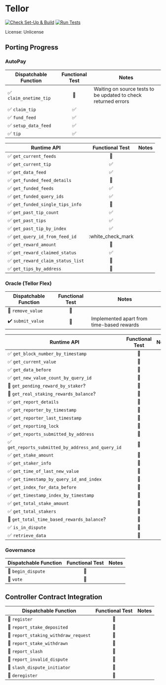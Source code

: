 # Tellor

[![Check Set-Up & Build](https://github.com/evilrobot-01/substrate-pallets/actions/workflows/check.yml/badge.svg?branch=tellor)](https://github.com/evilrobot-01/substrate-pallets/actions/workflows/check.yml)
[![Run Tests](https://github.com/evilrobot-01/substrate-pallets/actions/workflows/test.yml/badge.svg?branch=tellor)](https://github.com/evilrobot-01/substrate-pallets/actions/workflows/test.yml)

License: Unlicense

## Porting Progress

### AutoPay

| Dispatchable Function                  |    Functional Test     | Notes                                                          |
|----------------------------------------|:----------------------:|----------------------------------------------------------------|
| :white_check_mark: `claim_onetime_tip` | :white_square_button:  | Waiting on source tests to be updated to check returned errors |
| :white_check_mark: `claim_tip`         |   :white_check_mark:   |                                                                |
| :white_check_mark: `fund_feed`         |   :white_check_mark:   |                                                                |
| :white_check_mark: `setup_data_feed`   |   :white_check_mark:   |                                                                |
| :white_check_mark: `tip`               |   :white_check_mark:   |                                                                |

| Runtime API                                       |    Functional Test    | Notes |
|---------------------------------------------------|:---------------------:|-------|
| :white_check_mark: `get_current_feeds`            | :white_square_button: |       |
| :white_check_mark: `get_current_tip`              |  :white_check_mark:   |       |
| :white_check_mark: `get_data_feed`                |  :white_check_mark:   |       |
| :white_check_mark: `get_funded_feed_details `     | :white_square_button: |       |
| :white_check_mark: `get_funded_feeds`             |  :white_check_mark:   |       |
| :white_check_mark: `get_funded_query_ids`         |  :white_check_mark:   |       |
| :white_check_mark: `get_funded_single_tips_info`  | :white_square_button: |       |
| :white_check_mark: `get_past_tip_count`           |  :white_check_mark:   |       |
| :white_check_mark: `get_past_tips`                |  :white_check_mark:   |       |
| :white_check_mark: `get_past_tip_by_index`        |  :white_check_mark:   |       |
| :white_check_mark: `get_query_id_from_feed_id`    |   :white_check_mark   |       |
| :white_check_mark: `get_reward_amount`            | :white_square_button: |       |
| :white_check_mark: `get_reward_claimed_status`    |  :white_check_mark:   |       |
| :white_check_mark: `get_reward_claim_status_list` | :white_square_button: |       |
| :white_check_mark: `get_tips_by_address`          | :white_square_button: |       |


### Oracle (Tellor Flex)

| Dispatchable Function                |    Functional Test     | Notes                                     |
|--------------------------------------|:----------------------:|-------------------------------------------|
| :white_square_button: `remove_value` | :white_square_button:  |                                           |
| :heavy_check_mark: `submit_value`    | :white_square_button:  | Implemented apart from time-based rewards |

| Runtime API                                                        |    Functional Test     | Notes |
|--------------------------------------------------------------------|:----------------------:|-------|
| :white_check_mark: `get_block_number_by_timestamp`                 | :white_square_button:  |       |
| :white_check_mark: `get_current_value`                             | :white_square_button:  |       |
| :white_check_mark: `get_data_before`                               | :white_square_button:  |       |
| :white_check_mark: `get_new_value_count_by_query_id`               | :white_square_button:  |       |
| :white_square_button: `get_pending_reward_by_staker`?              | :white_square_button:  |       |
| :white_square_button: `get_real_staking_rewards_balance`?          | :white_square_button:  |       |
| :white_check_mark: `get_report_details`                            | :white_square_button:  |       |
| :white_check_mark: `get_reporter_by_timestamp`                     | :white_square_button:  |       |
| :white_check_mark: `get_reporter_last_timestamp`                   | :white_square_button:  |       |
| :white_check_mark: `get_reporting_lock`                            | :white_square_button:  |       |
| :white_check_mark: `get_reports_submitted_by_address`              | :white_square_button:  |       |
| :white_check_mark: `get_reports_submitted_by_address_and_query_id` | :white_square_button:  |       |
| :white_check_mark: `get_stake_amount`                              | :white_square_button:  |       |
| :white_check_mark: `get_staker_info`                               | :white_square_button:  |       |
| :white_check_mark: `get_time_of_last_new_value`                    | :white_square_button:  |       |
| :white_check_mark: `get_timestamp_by_query_id_and_index`           | :white_square_button:  |       |
| :white_check_mark: `get_index_for_data_before`                     | :white_square_button:  |       |
| :white_check_mark: `get_timestamp_index_by_timestamp`              | :white_square_button:  |       |
| :white_check_mark: `get_total_stake_amount`                        | :white_square_button:  |       |
| :white_check_mark: `get_total_stakers`                             | :white_square_button:  |       |
| :white_square_button: `get_total_time_based_rewards_balance`?      | :white_square_button:  |       |
| :white_check_mark: `is_in_dispute`                                 | :white_square_button:  |       |
| :white_check_mark: `retrieve_data`                                 | :white_square_button:  |       |

### Governance

| Dispatchable Function                 |    Functional Test     | Notes |
|---------------------------------------|:----------------------:|-------|
| :white_square_button: `begin_dispute` | :white_square_button:  |       |
| :white_square_button: `vote`          | :white_square_button:  |       |


## Controller Contract Integration

| Dispatchable Function                                   |    Functional Test    | Notes |
|---------------------------------------------------------|:---------------------:|-------|
| :white_square_button: `register`                        | :white_square_button: |       |
| :white_square_button: `report_stake_deposited`          | :white_square_button: |       |
| :white_square_button: `report_staking_withdraw_request` | :white_square_button: |       |
| :white_square_button: `report_stake_withdrawn`          | :white_square_button: |       |
| :white_square_button: `report_slash`                    | :white_square_button: |       |
| :white_square_button: `report_invalid_dispute`          | :white_square_button: |       |
| :white_square_button: `slash_dispute_initiator`         | :white_square_button: |       |
| :white_square_button: `deregister`                      | :white_square_button: |       |
